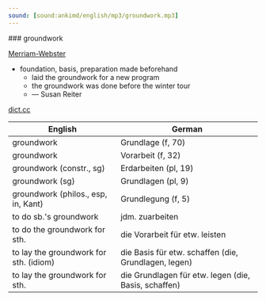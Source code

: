 ```yaml
---
sound: [sound:ankimd/english/mp3/groundwork.mp3]
---
```


\### groundwork

[Merriam-Webster](https://www.merriam-webster.com/dictionary/groundwork)

- foundation, basis, preparation made beforehand
    - laid the groundwork for a new program
    - the groundwork was done before the winter tour
    - — Susan Reiter

[dict.cc](https://www.dict.cc/groundwork)

| English        | German       |
| -------------- | ------------ |
| groundwork | Grundlage (f, 70) |
| groundwork | Vorarbeit (f, 32) |
| groundwork (constr., sg) | Erdarbeiten (pl, 19) |
| groundwork (sg) | Grundlagen (pl, 9) |
| groundwork (philos., esp, in, Kant) | Grundlegung (f, 5) |
| to do sb.'s groundwork | jdm. zuarbeiten |
| to do the groundwork for sth. | die Vorarbeit für etw. leisten |
| to lay the groundwork for sth. (idiom) | die Basis für etw. schaffen (die, Grundlagen, legen) |
| to lay the groundwork for sth. | die Grundlagen für etw. legen (die, Basis, schaffen) |
